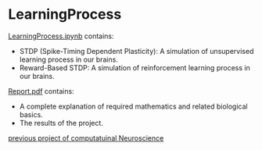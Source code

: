 # LearningProcess

[LearningProcess.ipynb](https://github.com/AnitaSoroush/LearningProcess/blob/main/LearningProcess.ipynb) contains:
* STDP (Spike-Timing Dependent Plasticity): A simulation of unsupervised learning process in our brains.
* Reward-Based STDP: A simulation of reinforcement learning process in our brains.

[Report.pdf](https://github.com/AnitaSoroush/LIF_ALIF_AELIF/blob/main/Report.pdf) contains:
* A complete explanation of required mathematics and related biological basics.
* The results of the project.

[previous project of computatuinal Neuroscience](https://github.com/AnitaSoroush/NeuralPopulationsAndDecisionMaking)
